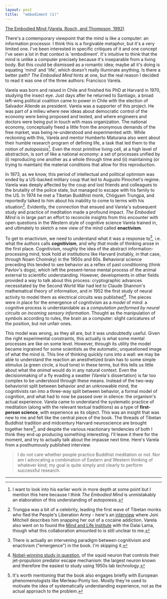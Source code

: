 ```yaml
---
layout: post
title:  "embodiment (1)"
---
```


[The Embodied Mind (Varela, Rosch, and Thompson, 1992)](https://mitpress.mit.edu/9780262720212/the-embodied-mind/)

There's a contemporary viewpoint that the mind is like a computer: an information processor. I think this is a forgivable metaphor, but it's a very limited one. I've been interested in specific critiques of it and one concept I've seen a lot in that context is 'embodiment'. It's intuitive to think that the mind is unlike a computer precisely because it's inseparable from a living body. But this could be dismissed as a romantic idea; maybe all it's doing is equating 'mind' and 'life', which doesn't really illuminate anything. Is there a better path? *The Embodied Mind* hints at one, but the real reason I decided to read it was one of the three authors: Francisco Varela.

Varela was born and raised in Chile and finished his PhD at Harvard in 1970, studying the insect eye. Just days after he returned to Santiago, a broad left-wing political coalition came to power in Chile with the election of Salvador Allende as president. Varela was a supporter of this project. He was part of a milieu where new ideas about democratic control of the economy were being proposed and tested, and where engineers and doctors were being put in touch with mass organization. The national economy, conceptually freed a little from the anonymous demands of the free market, was being re-understood and experimented with. While reckoning with this, Varela and mentor Humberto Maturana also went about their humble research program of defining life, a task that led them to the notion of *autopoiesis*[^1]. Even the most primitive living cell, at a high level of abstraction, is sort of like a national economy: a set of processes unified by (i) reproducing one another as a whole through time and (ii) maintaining (or trying to maintain) the material conditions that allow for this reproduction.

 In 1973, as we know, this period of intellectual and political optimism was ended by a US-backed military coup that led to Augusto Pinochet's regime. Varela was deeply affected by the coup and lost friends and colleagues to the brutality of the police state, but managed to escape with his family to the US. In 1974 he met a Tibetan Buddhist monk, Chögyam Trungpa, and reportedly talked to him about his inability to come to terms with his situation[^2]. Evidently, the connection that ensued and Varela's subsequent study and practice of meditation made a profound impact. *The Embodied Mind* is in large part an effort to reconcile insights from this encounter with open questions in the Western style of cognitive science Varela trained in, and ultimately to sketch a new view of the mind called **enactivism**.

To get to enactivism, we need to understand what it was a response to[^3], i.e. what the authors calls **cognitivism**, and why *that* mode of thinking arose in the first place. Cognitivism, roughly the idea of the abstract information-processing mind, took hold at institutions like Harvard (notably, in that case, through Noam Chomsky) in the 1950s and 60s. Behavioral science preceding this tended to see behavior as a reflex of past conditioning (think Pavlov's dogs), which left the present-tense mental process of the animal external to scientific understanding. However, developments in other fields provided a way to talk about this process: cryptographic advances necessitated by the Second World War had led to Claude Shannon's mathematical theory of information, and in 1952 the first study of neural activity to model them as electrical circuits was published[^4]. The pieces were in place for the emergence of cognitivism as a *model* of mind: a cognitive process is understandable as a *computation performed by neural circuits on incoming sensory information*. Thought as the manipulation of symbols according to rules, the brain as a computer: slight caricatures of the position, but not unfair ones.

This model was wrong, as they all are, but it was undoubtedly useful. Given the right experimental constraints, this actually is what some mental processes are like on some level. However, through its utility the model became ingrained for some scientists as the automatic, unquestioned image of what the mind *is*. This line of thinking quickly runs into a wall: we may be able to understand the reaction an anesthetized brain has to some simple stimulus (a green circle, a loud tone) in these terms, but this tells us little about what the *animal* would do in any natural context. Even the decisionmaking of a fly evading a swatter (Varela's dissertation) is far too complex to be understood through these means. Instead of the two-way behaviorist split between behavior and an unknowable mind, the cognitivists ran into a three-way split between behavior, a formal model of cognition, and what had to now be passed over in silence: the organism's actual experience. Varela came to understand the systematic practice of meditation (along with the relevant textual traditions) as a type of **first-person science**, with experience as its object. This was an insight that was new to me and felt like the central piece of the book. The threads of Tibetan Buddhist tradition and midcentury Harvard neuroscience are brought together here[^5], and despite the various reactionary tendencies of both I think they end up producing something interesting. I'll leave it there for the moment, and try to actually talk about the impasse next time. Here's Varela from a posthumously published interview.

> I do not care whether people practice Buddhist meditation or not. Nor am I advocating a combination of Eastern and Western thinking of whatever kind; my goal is quite simply and clearly to perform successful research. 

***

[^1]: I want to look into his earlier work in more depth at some point but I mention this here because I think *The Embodied Mind* is unmistakably an elaboration of this understanding of autopoiesis.

[^2]: Trungpa was a bit of a celebrity, leading the first wave of Tibetan monks who fled the People's Liberation Army - here's an [interview](https://jonimitchell.com/library/view.cfm?id=1317) where Joni Mitchell describes him snapping her out of a cocaine addiction. Varela also went on to found the [Mind and Life Institute](https://www.mindandlife.org/about/#history) with the Dalai Lama, though what this collaboration amounted to is still unclear to me.

[^3]: There is actually an intervening paradigm between cognitivism and enactivism ("emergence") in the book. I'm skipping it.

[^4]: [Nobel-winning study in question](doi:10.1113/jphysiol.1952.sp004764), of the squid neuron that controls their jet-propulsion predator escape mechanism: the largest neuron known and therefore the easiest to study using 1950s lab technology.

[^5]: It's worth mentioning that the book also engages briefly with European phenomenologists like Merleau-Ponty too. Mostly they're used to motivate the idea of systematically understanding experience, not as the actual approach to the problem.
